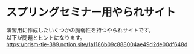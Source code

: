 # スプリングセミナー用やられサイト 
演習用に作成したいくつかの脆弱性を持つやられサイトです。  
以下が問題とヒントになります。  
https://prism-tie-389.notion.site/1a1186b09c888004ae49d2de00df648d

